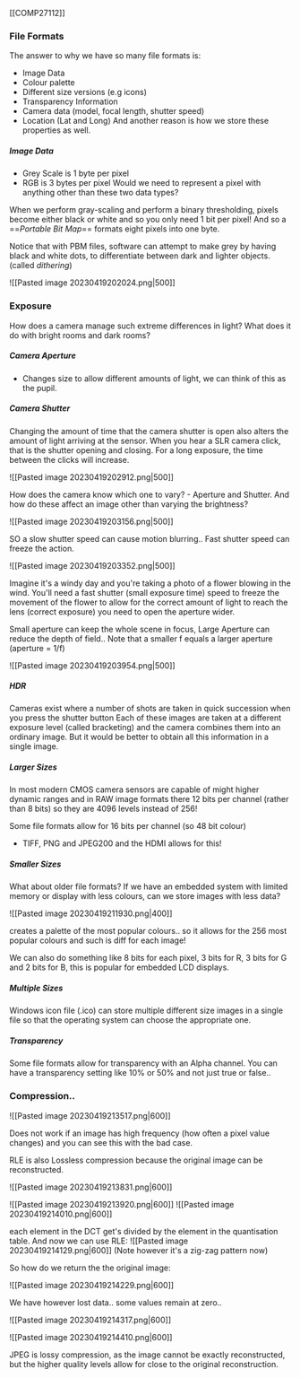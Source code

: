 [[COMP27112]]

### File Formats

The answer to why we have so many file formats is:
- Image Data
- Colour palette
- Different size versions (e.g icons)
- Transparency Information
- Camera data (model, focal length, shutter speed)
- Location (Lat and Long)
And another reason is how we store these properties as well.

##### Image Data
- Grey Scale is 1 byte per pixel
- RGB is 3 bytes per pixel
Would we need to represent a pixel with anything other than these two data types?

When we perform gray-scaling and perform a binary thresholding, pixels become either black or white and so you only need 1 bit per pixel! And so a ==*Portable Bit Map*== formats eight pixels into one byte.

Notice that with PBM files, software can attempt to make grey by having black and white dots, to differentiate between dark and lighter objects. (called *dithering*)

![[Pasted image 20230419202024.png|500]]

### Exposure

How does a camera manage such extreme differences in light?
What does it do with bright rooms and dark rooms?

##### Camera Aperture
- Changes size to allow different amounts of light, we can think of this as the pupil.

##### Camera Shutter
Changing the amount of time that the camera shutter is open also alters the amount of light arriving at the sensor. When you hear a SLR camera click, that is the shutter opening and closing. For a long exposure, the time between the clicks will increase.


![[Pasted image 20230419202912.png|500]]


How does the camera know which one to vary? - Aperture and Shutter. And how do these affect an image other than varying the brightness?

![[Pasted image 20230419203156.png|500]]

SO a slow shutter speed can cause motion blurring.. Fast shutter speed can freeze the action.

![[Pasted image 20230419203352.png|500]]

Imagine it's a windy day and you're taking a photo of a flower blowing in the wind. You'll need a fast shutter (small exposure time) speed to freeze the movement of the flower to allow for the correct amount of light to reach the lens (correct exposure) you need to open the aperture wider.


Small aperture can keep the whole scene in focus, Large Aperture can reduce the depth of field.. Note that a smaller f equals a larger aperture (aperture = 1/f)

![[Pasted image 20230419203954.png|500]]

##### HDR

Cameras exist where a number of shots are taken in quick succession when you press the shutter button
Each of these images are taken at a different exposure level (called bracketing) and the camera combines them into an ordinary image.
But it would be better to obtain all this information in a single image.

##### Larger Sizes

In most modern CMOS camera sensors are capable of might higher dynamic ranges and in RAW image formats there 12 bits per channel (rather than 8 bits) so they are 4096 levels instead of 256!

Some file formats allow for 16 bits per channel (so 48 bit colour)
- TIFF, PNG and JPEG200 and the HDMI allows for this!

##### Smaller Sizes
What about older file formats? If we have an embedded system with limited memory or display with less colours, can we store images with less data?

![[Pasted image 20230419211930.png|400]]

creates a palette of the most popular colours.. so it allows for the 256 most popular colours and such is diff for each image!

We can also do something like 8 bits for each pixel, 3 bits for R, 3 bits for G and 2 bits for B, this is popular for embedded LCD displays.

##### Multiple Sizes
Windows icon file (.ico) can store multiple different size images in a single file so that the operating system can choose the appropriate one.

##### Transparency

Some file formats allow for transparency with an Alpha channel. You can have a transparency setting like 10% or 50% and not just true or false..

### Compression..

![[Pasted image 20230419213517.png|600]]

Does not work if an image has high frequency (how often a pixel value changes) and you can see this with the bad case.

RLE is also Lossless compression because the original image can be reconstructed. 

![[Pasted image 20230419213831.png|600]]

![[Pasted image 20230419213920.png|600]]
![[Pasted image 20230419214010.png|600]]

each element in the DCT get's divided by the element in the quantisation table. And now we can use RLE: ![[Pasted image 20230419214129.png|600]]
(Note however it's a zig-zag pattern now)

So how do we return the the original image:

![[Pasted image 20230419214229.png|600]]

We have however lost data.. some values remain at zero..

![[Pasted image 20230419214317.png|600]]

![[Pasted image 20230419214410.png|600]]

JPEG is lossy compression, as the image cannot be exactly reconstructed, but the higher quality levels allow for close to the original reconstruction. 
